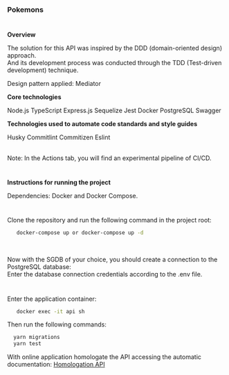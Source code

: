 <h3>Pokemons</h3>

#
**Overview**

The solution for this API was inspired by the DDD (domain-oriented design) approach.</br>
And its development process was conducted through the TDD (Test-driven development) technique.</br>

Design pattern applied: Mediator

**Core technologies**

Node.js TypeScript Express.js Sequelize Jest Docker PostgreSQL Swagger</br>


**Technologies used to automate code standards and style guides**

Husky Commitlint Commitizen Eslint

</br>
Note: In the Actions tab, you will find an experimental pipeline of  CI/CD.

#
**Instructions for running the project**

Dependencies: Docker and Docker Compose.</br>


#
Clone the repository and run the following command in the project root:

```zsh
   docker-compose up or docker-compose up -d
```
<br>

Now with the SGDB of your choice, you should create a connection to the PostgreSQL database:</br> 
Enter the database connection credentials according to the .env file.

#
Enter the application container:

```zsh
   docker exec -it api sh 
```

Then run the following commands:
```zsh
  yarn migrations
  yarn test
```

With online application homologate the API accessing the automatic documentation: <a href="https://localhost:5000/pokemons-doc/v1/#/">Homologation API</a>
